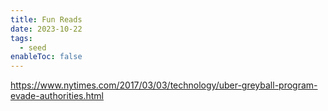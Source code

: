 ```yaml
---
title: Fun Reads
date: 2023-10-22
tags:
  - seed
enableToc: false
---
```

https://www.nytimes.com/2017/03/03/technology/uber-greyball-program-evade-authorities.html